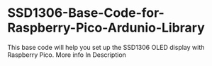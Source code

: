 # SSD1306-Base-Code-for-Raspberry-Pico-Ardunio-Library
This base code will help you set up the SSD1306 OLED display with Raspberry Pico. More info In Description
